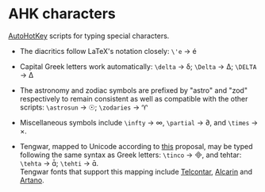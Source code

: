 # AHK characters

 [AutoHotKey](https://www.autohotkey.com/) scripts for typing special characters.

- The diacritics follow LaTeX's notation closely: `\'e` → é

- Capital Greek letters work automatically: `\delta` → δ; `\Delta` → Δ; `\DELTA` → Δ

- The astronomy and zodiac symbols are prefixed by "astro" and "zod" respectively to remain consistent as well as compatible with the other scripts: `\astrosun` → ☉; `\zodaries` → ♈

- Miscellaneous symbols include `\infty` → ∞, `\partial` → ∂, and `\times` → ×.

- Tengwar, mapped to Unicode according to [this](https://freetengwar.sourceforge.net/mapping.html) proposal, may be typed following the same syntax as Greek letters: `\tinco` → , and tehtar: `\tehta` → ; `\tehti` → .  
Tengwar fonts that support this mapping include [Telcontar](https://freetengwar.sourceforge.net/tengtelc.html), [Alcarin](https://github.com/Tosche/Alcarin-Tengwar/) and [Artano](https://github.com/shankarsivarajan/TengwarArtano).
